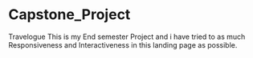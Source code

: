 # Capstone_Project
Travelogue
This is my End semester Project and i have tried to as much Responsiveness and Interactiveness in this landing page as possible.


